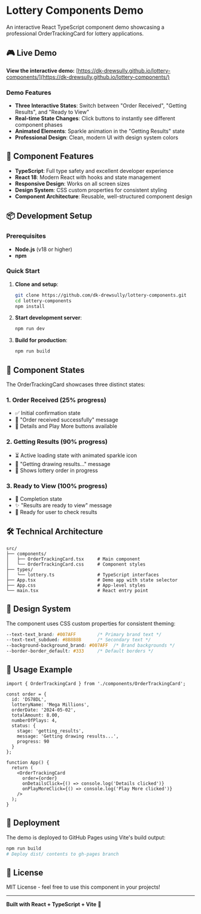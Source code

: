 # Lottery Components Demo

An interactive React TypeScript component demo showcasing a professional OrderTrackingCard for lottery applications.

## 🎮 Live Demo

**View the interactive demo:** [https://dk-drewsully.github.io/lottery-components/](https://dk-drewsully.github.io/lottery-components/)

### Demo Features
- **Three Interactive States**: Switch between "Order Received", "Getting Results", and "Ready to View"
- **Real-time State Changes**: Click buttons to instantly see different component phases
- **Animated Elements**: Sparkle animation in the "Getting Results" state
- **Professional Design**: Clean, modern UI with design system colors

## 🚀 Component Features

- **TypeScript**: Full type safety and excellent developer experience
- **React 18**: Modern React with hooks and state management
- **Responsive Design**: Works on all screen sizes
- **Design System**: CSS custom properties for consistent styling
- **Component Architecture**: Reusable, well-structured component design

## 📦 Development Setup

### Prerequisites
- **Node.js** (v18 or higher) 
- **npm**

### Quick Start

1. **Clone and setup**:
   ```bash
   git clone https://github.com/dk-drewsully/lottery-components.git
   cd lottery-components
   npm install
   ```

2. **Start development server**:
   ```bash
   npm run dev
   ```

3. **Build for production**:
   ```bash
   npm run build
   ```

## 🎯 Component States

The OrderTrackingCard showcases three distinct states:

### 1. Order Received (25% progress)
- ✅ Initial confirmation state
- 📧 "Order received successfully" message
- 🔗 Details and Play More buttons available

### 2. Getting Results (90% progress)  
- ⏳ Active loading state with animated sparkle icon
- 📡 "Getting drawing results..." message
- 🎲 Shows lottery order in progress

### 3. Ready to View (100% progress)
- 🎉 Completion state
- ✨ "Results are ready to view" message
- 🎁 Ready for user to check results

## 🛠️ Technical Architecture

```
src/
├── components/
│   ├── OrderTrackingCard.tsx     # Main component
│   └── OrderTrackingCard.css     # Component styles
├── types/
│   └── lottery.ts                # TypeScript interfaces
├── App.tsx                       # Demo app with state selector
├── App.css                       # App-level styles
└── main.tsx                      # React entry point
```

## 🎨 Design System

The component uses CSS custom properties for consistent theming:

```css
--text-text_brand: #007AFF        /* Primary brand text */
--text-text_subdued: #8B8B8B      /* Secondary text */
--background-background_brand: #007AFF  /* Brand backgrounds */
--border-border_default: #333     /* Default borders */
```

## 📱 Usage Example

```tsx
import { OrderTrackingCard } from './components/OrderTrackingCard';

const order = {
  id: 'DS78DL',
  lotteryName: 'Mega Millions',
  orderDate: '2024-05-02',
  totalAmount: 8.00,
  numberOfPlays: 4,
  status: {
    stage: 'getting_results',
    message: 'Getting drawing results...',
    progress: 90
  }
};

function App() {
  return (
    <OrderTrackingCard
      order={order}
      onDetailsClick={() => console.log('Details clicked')}
      onPlayMoreClick={() => console.log('Play More clicked')}
    />
  );
}
```

## 🚀 Deployment

The demo is deployed to GitHub Pages using Vite's build output:

```bash
npm run build
# Deploy dist/ contents to gh-pages branch
```

## 📄 License

MIT License - feel free to use this component in your projects!

---

**Built with React + TypeScript + Vite** 🚀 